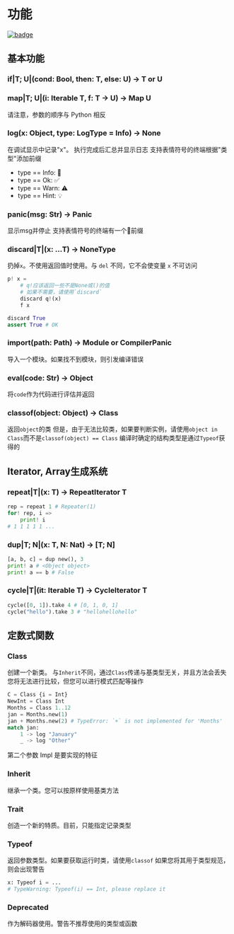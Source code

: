 # 功能

[![badge](https://img.shields.io/endpoint.svg?url=https%3A%2F%2Fgezf7g7pd5.execute-api.ap-northeast-1.amazonaws.com%2Fdefault%2Fsource_up_to_date%3Fowner%3Derg-lang%26repos%3Derg%26ref%3Dmain%26path%3Ddoc/EN/API/funcs.md%26commit_hash%3D06f8edc9e2c0cee34f6396fd7c64ec834ffb5352)](https://gezf7g7pd5.execute-api.ap-northeast-1.amazonaws.com/default/source_up_to_date?owner=erg-lang&repos=erg&ref=main&path=doc/EN/API/funcs.md&commit_hash=06f8edc9e2c0cee34f6396fd7c64ec834ffb5352)

## 基本功能

### if|T; U|(cond: Bool, then: T, else: U) -> T or U

### map|T; U|(i: Iterable T, f: T -> U) -> Map U

请注意，参数的顺序与 Python 相反

### log(x: Object, type: LogType = Info) -> None

在调试显示中记录"x"。 执行完成后汇总并显示日志
支持表情符号的终端根据"类型"添加前缀

* type == Info: 💬
* type == Ok: ✅
* type == Warn: ⚠️
* type == Hint: 💡

### panic(msg: Str) -> Panic

显示msg并停止
支持表情符号的终端有一个🚨前缀

### discard|T|(x: ...T) -> NoneType

扔掉`x`。不使用返回值时使用。与 `del` 不同，它不会使变量 `x` 不可访问

```python
p! x =
    # q!应该返回一些不是None或()的值
    # 如果不需要，请使用`discard`
    discard q!(x)
    f x

discard True
assert True # OK
```

### import(path: Path) -> Module or CompilerPanic

导入一个模块。如果找不到模块，则引发编译错误

### eval(code: Str) -> Object

将`code`作为代码进行评估并返回

### classof(object: Object) -> Class

返回`object`的类
但是，由于无法比较类，如果要判断实例，请使用`object in Class`而不是`classof(object) == Class`
编译时确定的结构类型是通过`Typeof`获得的

## Iterator, Array生成系统

### repeat|T|(x: T) -> RepeatIterator T

```python
rep = repeat 1 # Repeater(1)
for! rep, i =>
    print! i
# 1 1 1 1 1 ...
```

### dup|T; N|(x: T, N: Nat) -> [T; N]

```python
[a, b, c] = dup new(), 3
print! a # <Object object>
print! a == b # False
```

### cycle|T|(it: Iterable T) -> CycleIterator T

```python
cycle([0, 1]).take 4 # [0, 1, 0, 1]
cycle("hello").take 3 # "hellohellohello"
```

## 定数式関数

### Class

创建一个新类。 与`Inherit`不同，通过`Class`传递与基类型无关，并且方法会丢失
您将无法进行比较，但您可以进行模式匹配等操作

```python
C = Class {i = Int}
NewInt = Class Int
Months = Class 1..12
jan = Months.new(1)
jan + Months.new(2) # TypeError: `+` is not implemented for 'Months'
match jan:
    1 -> log "January"
    _ -> log "Other"
```

第二个参数 Impl 是要实现的特征

### Inherit

继承一个类。您可以按原样使用基类方法

### Trait

创造一个新的特质。目前，只能指定记录类型

### Typeof

返回参数类型。如果要获取运行时类，请使用`classof`
如果您将其用于类型规范，则会出现警告

```python
x: Typeof i = ...
# TypeWarning: Typeof(i) == Int, please replace it
```

### Deprecated

作为解码器使用。警告不推荐使用的类型或函数